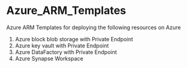 # Azure_ARM_Templates
Azure ARM Templates for deploying the following resources on Azure

1. Azure block blob storage with Private Endpoint
2. Azure key vault with Private Endpoint
3. Azure DataFactory with Private Endpoint
4. Azure Synapse Workspace
